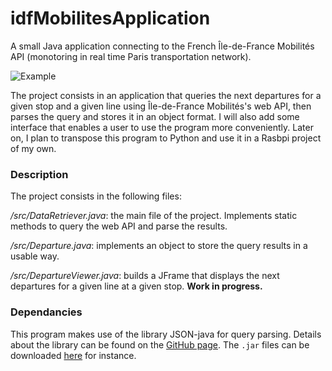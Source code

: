 # idfMobilitesApplication
A small Java application connecting to the French Île-de-France Mobilités API (monotoring in real time Paris transportation network).


![Example](/idfMobilitesApplication/wiki_resources/example_rerA_chatelet.png)


The project consists in an application that queries the next departures for a given stop and a given line using Île-de-France Mobilités's web API, then parses the query and stores it in an object format. I will also add some interface that enables a user to use the program more conveniently. Later on, I plan to transpose this program to Python and use it in a Rasbpi project of my own.


### Description


The project consists in the following files:


*/src/DataRetriever.java*: the main file of the project. Implements static methods to query the web API and parse the results.


*/src/Departure.java*: implements an object to store the query results in a usable way.


*/src/DepartureViewer.java*: builds a JFrame that displays the next departures for a given line at a given stop. **Work in progress.**


### Dependancies


This program makes use of the library JSON-java for query parsing. Details about the library can be found on the [GitHub page](https://github.com/stleary/JSON-java). The `.jar` files can be downloaded [here](http://mvnrepository.com/artifact/org.json/json) for instance.
